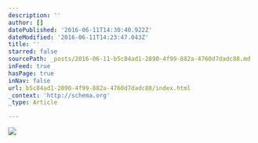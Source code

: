 ```yaml
---
description: ''
author: []
datePublished: '2016-06-11T14:30:40.922Z'
dateModified: '2016-06-11T14:23:47.043Z'
title: ''
starred: false
sourcePath: _posts/2016-06-11-b5c84ad1-2890-4f99-882a-4760d7dadc88.md
inFeed: true
hasPage: true
inNav: false
url: b5c84ad1-2890-4f99-882a-4760d7dadc88/index.html
_context: 'http://schema.org'
_type: Article

---
```

![](https://the-grid-user-content.s3-us-west-2.amazonaws.com/c4699a63-6efb-4f4c-be78-23e237707050.jpg)